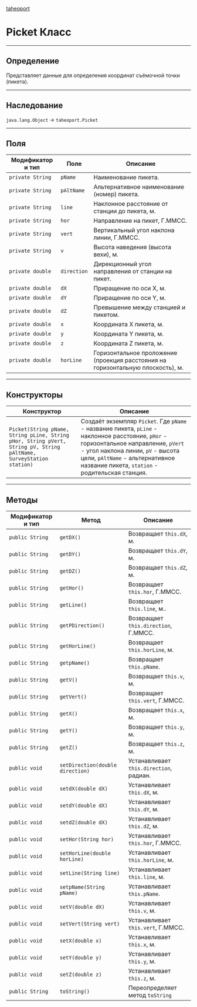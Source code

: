 
[taheoport](https://github.com/AndrewNizovkin/Taheoport/blob/main/README.md)

# Picket Класс

---

## Определение

Представляет данные для определения координат съёмочной точки (пикета).

---

## Наследование

`java.lang.Object` -> `taheoport.Picket`

---

## Поля

Модификатор и тип | Поле | Описание
--- | ---|---
`private String` | `pName` | Наименование пикета.
`private String` | `pAltName` | Альтернативное наименование (номер) пикета.
`private String` | `line` | Наклонное расстояние от станции до пикета, м.
`private String` | `hor` | Направление на пикет, Г.ММСС.
`private String` | `vert` | Вертикальный угол наклона линии, Г.ММСС.
`private String` | `v` | Высота наведения (высота вехи), м.
`private double` | `direction` | Дирекционный угол направления от станции на пикет.
`private double` | `dX` | Приращение по оси X, м.
`private double` | `dY` | Приращение по оси Y, м.
`private double` | `dZ` | Превышение между станцией и пикетом.
`private double` | `x` | Координата X пикета, м.
`private double` | `y` | Координата Y пикета, м.
`private double` | `z` | Координата Z пикета, м.
`private double` | `horLine` | Горизонтальное проложение (проекция расстояния на горизонтальную плоскость), м.

---

## Конструкторы

Конструктор | Описание
--- | ---
`Picket(String pName, String pLine, String pHor, String pVert, String pV, String pAltName, SurveyStation station)` | Создаёт экземпляр `Picket`. Где `pName` - название пикета, `pLine` - наклонное расстояние, `pHor` - горизонтальное направление, `pVert` - угол наклона линии, `pV` - высота цели, `pAltName` - альтернативное название пикета, `station` - родительская станция.
---

## Методы

Модификатор и тип | Метод | Описание
--- | --- | ---
`public String` | `getDX()` | Возвращает `this.dX`, м.
`public String` | `getDY()` | Возвращает `this.dY`, м.
`public String` | `getDZ()` | Возвращает `this.dZ`, м.
`public String` | `getHor()` | Возвращает `this.hor`, Г.ММСС.
`public String` | `getLine()` | Возвращает `this.line`, м..
`public String` | `getPDirection()` | Возвращает `this.direction`, Г.ММСС.
`public String` | `getHorLine()` | Возвращает `this.horLine`, м.
`public String` | `getpName()` | Возвращает `this.pName`.
`public String` | `getV()` | Возвращает `this.v`, м.
`public String` | `getVert()` | Возвращает `this.vert`, Г.ММСС.
`public String` | `getX()` | Возвращает `this.x`, м.
`public String` | `getY()` | Возвращает `this.y`, м.
`public String` | `getZ()` | Возвращает `this.z`, м.
`public void` | `setDirection(double direction)` | Устанавливает `this.direction`, радиан.
`public void` | `setdX(double dX)` | Устанавливает `this.dX`, м.
`public void` | `setdY(double dX)` | Устанавливает `this.dY`, м.
`public void` | `setdZ(double dX)` | Устанавливает `this.dZ`, м.
`public void` | `setHor(String hor)` | Устанавливает `this.hor`, Г.ММСС.
`public void` | `setHorLine(double horLine)` | Устанавливает `this.horLine`, м.
`public void` | `setLine(String line)` | Устанавливает `this.line`, м.
`public void` | `setpName(String pName)` | Устанавливает `this.pName`.
`public void` | `setV(double dX)` | Устанавливает `this.v`, м.
`public void` | `setVert(String vert)` | Устанавливает `this.vert`, Г.ММСС.
`public void` | `setX(double x)` | Устанавливает `this.x`, м.
`public void` | `setY(double y)` | Устанавливает `this.y`, м.
`public void` | `setZ(double z)` | Устанавливает `this.z`, м.
`public String` | `toString()` | Переопределяет метод `toString`